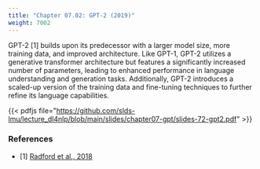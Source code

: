 ```yaml
---
title: "Chapter 07.02: GPT-2 (2019)"
weight: 7002
---
```

GPT-2 [1] builds upon its predecessor with a larger model size, more training data, and improved architecture. Like GPT-1, GPT-2 utilizes a generative transformer architecture but features a significantly increased number of parameters, leading to enhanced performance in language understanding and generation tasks. Additionally, GPT-2 introduces a scaled-up version of the training data and fine-tuning techniques to further refine its language capabilities.

<!--more-->
<!--{{< video id="TfrSKiOecWI" >}}-->

{{< pdfjs file="https://github.com/slds-lmu/lecture_dl4nlp/blob/main/slides/chapter07-gpt/slides-72-gpt2.pdf" >}}

### References 

- [1] [Radford et al., 2018](https://d4mucfpksywv.cloudfront.net/better-language-models/language_models_are_unsupervised_multitask_learners.pdf)
